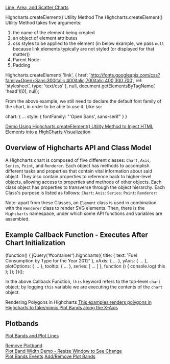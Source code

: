 [Line, Area, and Scatter Charts](https://www.packtpub.com/books/content/line-area-and-scatter-charts)  

Highcharts.createElement() Utility Method
The Highcharts.createElement() Utility Method takes five arguments:
1. the name of the element being created
2. an object of element attributes
3. css styles to be applied to the element (in below example, we pass `null` because link elements typically are not styled (or displayed for that matter))
4. Parent Node
5. Padding

Highcharts.createElement( 'link', {
  href: 'http://fonts.googleapis.com/css?family=Open+Sans:300italic,400italic,700italic,400,300,700',
  rel: 'stylesheet',
  type: 'text/css'
}, null, document.getElementsByTagName( 'head')[0], null);

From the above example, we still need to declare the default font family of the chart, in order to be able to use it. Like so:

chart: {
  ...
  style: {
    fontFamily: "'Open Sans', sans-serif"
  }
}

[Demo Using Highcharts.createElement() Utility Method to Inject HTML Elements into a HighCharts Visualization](http://jsfiddle.net/jalbertbowdenii/LbLews6h/)

## Overview of Highcharts API and Class Model

A Highcharts chart is composed of five different classes: `Chart`, `Axis`, `Series`, `Point`, and `Renderer`. Each object has methods to accomplish different tasks and properties that contain vital information about said object. They also contain properties to reference back to higher-level objects, allowing access to properties and methods of other objects. Each class object has properties to transverse through the object hierarchy.
Each Class's purpose is listed as follows:
`Chart`:
`Axis`:
`Series`:
`Point`:
`Renderer`:

Note: apart from these Classes, an `Element` class is used in combination with the `Renderer` class to render SVG elements.
Then, there is the `Highcharts` namespace, under which some API functions and variables are assembled.


## Example Callback Function - Executes After Chart Initialization
(function() {
  jQuery('#container').highcharts({
    title: {
      text: 'Fuel Consumption by Type for the Year 2012'
    },
    xAxis: {
      ...
    },
    yAxis: {
      ...
    },
    plotOptions: {
      ...
    },
    tooltip: {
      ...
    },
    series: [
      ...
    ]
  }, function () {
      console.log( this );
  });
})();

In the above Callback Function, `this` keyword refers to the top-level `chart` object; by logging `this` variable we are executing the contents of the `chart` object.




Rendering Polygons in Highcharts
[This examples renders polygons in Highcharts to fake/mimic Plot Bands along the X-Axis](http://jsfiddle.net/jalbertbowdenii/sk63d1p7/)  


## Plotbands  

[Plot Bands and Plot Lines](https://www.highcharts.com/docs/chart-concepts/plot-bands-and-plot-lines)  

[Remove Plotband](http://jsfiddle.net/gh/get/jquery/1.7.2/highslide-software/highcharts.com/tree/master/samples/highcharts/xaxis/plotbands-id/)  
[Plot Band Width Demo - Resize Window to See Change](http://jsfiddle.net/jalbertbowdenii/fdTEx/6607/)  
[Plot Bands Events](http://jsfiddle.net/jalbertbowdenii/wrp016jk/)
[Add/Remove Plot Bands](http://jsfiddle.net/jalbertbowdenii/bvy3h6gs/)

